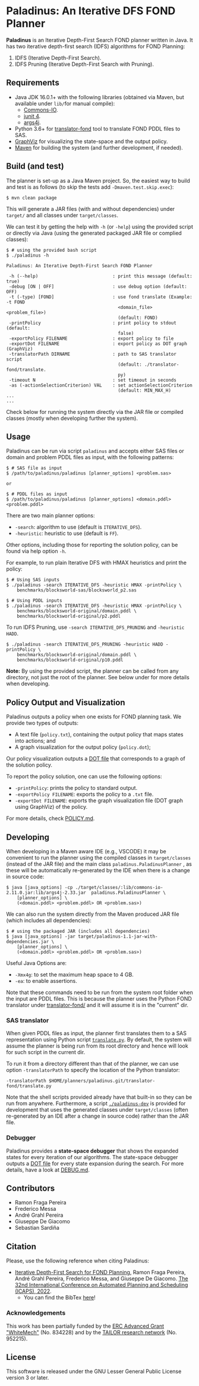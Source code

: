 # Paladinus: An Iterative DFS FOND Planner

**Paladinus** is an Iterative Depth-First Search FOND planner written in Java. It has two iterative depth-first search (IDFS) algorithms for FOND Planning:

1. IDFS (Iterative Depth-First Search).
2. IDFS Pruning (Iterative Depth-First Search with Pruning).

## Requirements

* Java JDK 16.0.1+ with the following libraries (obtained via Maven, but available under `lib/`for manual compile):
  * [Commons-IO](https://commons.apache.org/proper/commons-io/).
  * [junit 4](https://junit.org/junit4/).
  * [args4j](https://args4j.kohsuke.org/).
* Python 3.6+ for [translator-fond](/translator-fond/) tool to translate FOND PDDL files to SAS.
* [GraphViz](https://graphviz.readthedocs.io/) for visualizing the state-space and the output policy.
* [Maven](https://maven.apache.org/) for building the system (and further development, if needed).

## Build (and test)

The planner is set-up as a Java Maven project. So, the easiest way to build and test is as follows (to skip the tests add `-Dmaven.test.skip.exec`):

```shell
$ mvn clean package
```

This will generate a JAR files (with and without dependencies) under `target/` and all classes under `target/classes`.

We can test it by getting the help with `-h` (or `-help`) using the provided script or directly via Java (using the generated packaged JAR file or complied classes):

```shell
$ # using the provided bash script
$ ./paladinus -h

Paladinus: An Iterative Depth-First Search FOND Planner

 -h (--help)                            : print this message (default: true)
 -debug [ON | OFF]                      : use debug option (default: OFF)
 -t (-type) [FOND]                      : use fond translate (Example: -t FOND
                                          <domain_file> <problem_file>)
                                          (default: FOND)
 -printPolicy                           : print policy to stdout (default:
                                          false)
 -exportPolicy FILENAME                 : export policy to file
 -exportDot FILENAME                    : export policy as DOT graph (GraphViz)
 -translatorPath DIRNAME                : path to SAS translator script
                                          (default: ./translator-fond/translate.
                                          py)
 -timeout N                             : set timeout in seconds
 -as (-actionSelectionCriterion) VAL    : set actionSelectionCriterion
                                          (default: MIN_MAX_H)
...
...
```

Check below for running the system directly via the JAR file or compiled classes (mostly when developing further the system).

## Usage

Paladinus can be run via script `paladinus` and accepts either SAS files or domain and problem PDDL files as input, with the following patterns:

```shell
$ # SAS file as input
$ /path/to/paladinus/paladinus [planner_options] <problem.sas>

or 

$ # PDDL files as input
$ /path/to/paladinus/paladinus [planner_options] <domain.pddl> <problem.pddl>
```

There are two main planner options:

* `-search`: algorithm to use (default is `ITERATIVE_DFS`).
* `-heuristic`: heuristic to use (default is `FF`).

Other options, including those for reporting the solution policy, can be found via help option `-h`.

For example, to run plain Iterative DFS with HMAX heuristics and print the policy:

```shell
$ # Using SAS inputs
$ ./paladinus -search ITERATIVE_DFS -heuristic HMAX -printPolicy \
    benchmarks/blocksworld-sas/blocksworld_p2.sas

$ # Using PDDL inputs
$ ./paladinus -search ITERATIVE_DFS -heuristic HMAX -printPolicy \
    benchmarks/blocksworld-original/domain.pddl \
    benchmarks/blocksworld-original/p2.pddl
```

To run IDFS Pruning, use `-search ITERATIVE_DFS_PRUNING` and `-heuristic HADD`.

```shell
$ ./paladinus -search ITERATIVE_DFS_PRUNING -heuristic HADD -printPolicy \
    benchmarks/blocksworld-original/domain.pddl \
    benchmarks/blocksworld-original/p10.pddl
```

**Note:** By using the provided script, the planner can be called from any directory, not just the root of the planner. See below under for more details when developing.

## Policy Output and Visualization

Paladinus outputs a policy when one exists for FOND planning task.
We provide two types of outputs:

- A text file (`policy.txt`), containing the output policy that maps states into actions; and
- A graph visualization for the output policy (`policy.dot`);

Our policy visualization outputs a [DOT file](https://en.wikipedia.org/wiki/DOT_(graph_description_language)) that corresponds to a graph of the solution policy.

To report the policy solution, one can use the following options:

* `-printPolicy`: prints the policy to standard output.
* `-exportPolicy FILENAME`: exports the policy to a `.txt` file.
* `-exportDot FILENAME`: exports the graph visualization file (DOT graph using GraphViz) of the policy.

For more details, check [POLICY.md](POLICY.md).

## Developing

When developing in a Maven aware IDE (e.g., VSCODE) it may be convenient to run the planner using the compiled classes in `target/classes` (instead of the JAR file) and the main class `paladinus.PaladinusPlanner` , as these will be automatically re-generated by the IDE when there is a change in source code:

```shell
$ java [java_options] -cp ./target/classes/:lib/commons-io-2.11.0.jar:lib/args4j-2.33.jar  paladinus.PaladinusPlanner \
    [planner_options] \
    (<domain.pddl> <problem.pddl> OR <problem.sas>)
```

We can also run the system directly from the Maven produced JAR file (which includes all dependencies):

```shell
$ # using the packaged JAR (includes all dependencies)
$ java [java_options] -jar target/paladinus-1.1-jar-with-dependencies.jar \
    [planner_options] \
    (<domain.pddl> <problem.pddl> OR <problem.sas>)
```

Useful Java Options are:

* `-Xmx4g`: to set the maximum heap space to 4 GB.
* `-ea`: to enable assertions.

Note that these commands need to be run from the system root folder when the input are PDDL files. This is because the planner uses the Python FOND translator under  [translator-fond/](translator-fond/) and it will assume it is in the "current" dir.

### SAS translator

When given PDDL files as input, the planner first translates them to a SAS representation using Python script [`translate.py`](translator-fond/translate.py). By default, the system will assume the planner is being run from its root directory and hence will look for such script in the current dir.

To run it from a directory different than that of the planner, we can use option `-translatorPath` to specify the location of the Python translator:

```shell
-translatorPath $HOME/planners/paladinus.git/translator-fond/translate.py
```

Note that the shell scripts provided already have that built-in so they can be run from anywhere. Furthermore, a script  [`./paladinus-dev`](./paladinus-dev) is provided for development that uses the generated classes under `target/classes` (often re-generated by an IDE after a change in source code) rather than the JAR file.

### Debugger

Paladinus provides a **state-space debugger** that shows the expanded states for every iteration of our algorithms. The state-space debugger outputs a [DOT file](https://en.wikipedia.org/wiki/DOT_(graph_description_language)) for every state expansion during the search. For more details, have a look at [DEBUG.md](DEBUG.md).

## Contributors

- Ramon Fraga Pereira
- Frederico Messa
- André Grahl Pereira
- Giuseppe De Giacomo
- Sebastian Sardiña

## Citation

Please, use the following reference when citing Paladinus:

- [Iterative Depth-First Search for FOND Planning](https://ojs.aaai.org/index.php/ICAPS/article/view/19789/19548), Ramon Fraga Pereira, André Grahl Pereira, Frederico Messa, and Giuseppe De Giacomo. [The 32nd International Conference on Automated Planning and Scheduling (ICAPS), 2022](http://icaps22.icaps-conference.org). 
  - You can find the BibTex [here](idfs-paladinus-icaps22.bib)!

### Acknowledgements

This work has been partially funded by the [ERC Advanced Grant "WhiteMech"](whitemech.github.io/)
(No. 834228) and by the [TAILOR research network](https://tailor-network.eu/) (No. 952215).

## License

This software is released under the GNU Lesser General Public License version 3 or later.

